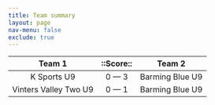 ```yaml
---
title: Team summary
layout: page
nav-menu: false
exclude: true
---
```




|        Team 1         |  ::Score::  |     Team 2      |
|:---------------------:|:-----------:|:---------------:|
|      K Sports U9      | 0 &mdash; 3 | Barming Blue U9 |
| Vinters Valley Two U9 | 0 &mdash; 1 | Barming Blue U9 |

 <br /><br /><br />